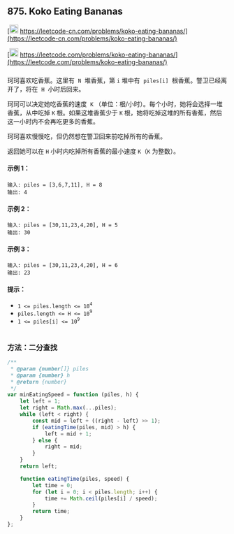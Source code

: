 ## 875. Koko Eating Bananas

[<img src="https://static.leetcode-cn.com/cn-mono-assets/production/assets/logo-dark-cn.c42314a8.svg" height="20" /> https://leetcode-cn.com/problems/koko-eating-bananas/](https://leetcode-cn.com/problems/koko-eating-bananas/)

[<img src="https://assets.leetcode.com/static_assets/public/webpack_bundles/images/logo-dark.e99485d9b.svg" height="20"/> https://leetcode.com/problems/koko-eating-bananas/](https://leetcode.com/problems/koko-eating-bananas/)

###

珂珂喜欢吃香蕉。这里有  `N`  堆香蕉，第 `i` 堆中有  `piles[i]`  根香蕉。警卫已经离开了，将在  `H`  小时后回来。

珂珂可以决定她吃香蕉的速度  `K` （单位：根/小时）。每个小时，她将会选择一堆香蕉，从中吃掉 `K` 根。如果这堆香蕉少于 `K` 根，她将吃掉这堆的所有香蕉，然后这一小时内不会再吃更多的香蕉。

珂珂喜欢慢慢吃，但仍然想在警卫回来前吃掉所有的香蕉。

返回她可以在 `H` 小时内吃掉所有香蕉的最小速度 `K`（`K` 为整数）。

#### 示例 1：

```
输入: piles = [3,6,7,11], H = 8
输出: 4
```

#### 示例 2：

```
输入: piles = [30,11,23,4,20], H = 5
输出: 30
```

#### 示例 3：

```
输入: piles = [30,11,23,4,20], H = 6
输出: 23
```

#### 提示：

-   `1 <= piles.length <= 10`<sup>`4`</sup>
-   `piles.length <= H <= 10`<sup>`9`</sup>
-   `1 <= piles[i] <= 10`<sup>`9`</sup>

#

### 方法：二分查找

```js
/**
 * @param {number[]} piles
 * @param {number} h
 * @return {number}
 */
var minEatingSpeed = function (piles, h) {
    let left = 1;
    let right = Math.max(...piles);
    while (left < right) {
        const mid = left + ((right - left) >> 1);
        if (eatingTime(piles, mid) > h) {
            left = mid + 1;
        } else {
            right = mid;
        }
    }
    return left;

    function eatingTime(piles, speed) {
        let time = 0;
        for (let i = 0; i < piles.length; i++) {
            time += Math.ceil(piles[i] / speed);
        }
        return time;
    }
};
```
